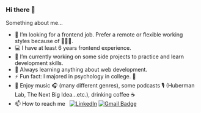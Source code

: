 ### Hi there 👋

Something about me...

- 🤔 I’m looking for a frontend job. Prefer a remote or flexible working styles because of 👩‍👧‍👧.
- 💻 I have at least 6 years frontend experience.
- 🔭 I’m currently working on some side projects to practice and learn development skills.
- 🌱 Always learning anything about web development.
- ⚡ Fun fact: I majored in psychology in college. 🏫
- 🎐 Enjoy music 🎧 (many different genres), some podcasts 🎙️ (Huberman Lab, The Next Big Idea...etc.), drinking coffee ☕
- 📫 How to reach me &nbsp;
  <a href="https://www.linkedin.com/in/meifukuo/"><img alt="LinkedIn" src="https://img.shields.io/badge/LinkedIn-meifu%20kuo-blue?style=flat-square&logo=linkedin"></a>
  [![Gmail Badge](https://img.shields.io/badge/-Gmail-c14438?style=flat-square&logo=Gmail&logoColor=white&link=mailto:schwarzmeifu@gmail.com)](mailto:schwarzmeifu@gmail.com)

